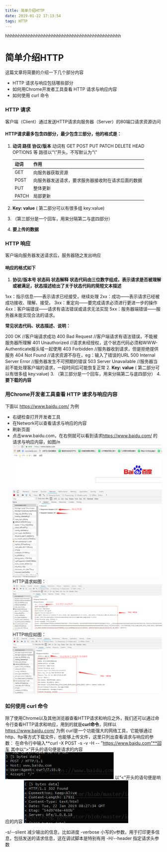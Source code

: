 ```yaml
---
title: 简单介绍HTTP
date: 2019-01-22 17:13:54
tags: HTTP
---
```

hhhhhhhhhhhhhhhhhhhhhhhhhhhhhhhhhhhhhhhhhhhhh
# 简单介绍**HTTP**
这篇文章将简要的介绍一下几个部分内容
- HTTP 请求与响应包括哪些部分
- 如何用Chrome开发者工具查看 HTTP 请求与响应内容
- 如何使用 curl 命令

### HTTP 请求
客户端（Client）通过发送HTTP请求向服务器（Server）的80端口请求资源访问
#### HTTP请求最多包含四部分，最少包含三部分，他的格式是：
1. **动词 路径 协议/版本** 
   动词有 GET POST PUT PATCH DELETE HEAD OPTIONS 等
   路径以“\”开头，不写默认为“\”
   

   **动词**|**作用**
   :---|:---
   GET|向服务器获取资源
   POST|向服务器发送请求，要求服务器接收附在请求后面的数据
   PUT|整体更新
   PATCH|局部更新

2. **Key: value** ( 第二部分可以有很多组 key:value)
3.  （第三部分是一个回车，用来分隔第二与底四部分）
4. **要上传的数据**


### HTTP 响应
客户端向服务器发送请求后，服务器随之发出响应
#### 响应的格式如下
1. **协议/版本号 状态码 状态解释**
  **状态代码由三位数字组成，表示请求是否被理解或被满足，状态描述给出了关于状态代码的简短文本描述**

  1xx：指示信息——表示请求已经接受，继续处理
  2xx：成功——表示请求已经被成功接收、理解、接受。
  3xx：重定向——要完成请求必须进行更进一步的操作
  4xx：客户端错误——请求有语法错误或请求无法实现
  5xx：服务器端错误——服务器未能实现合法的请求。

  **常见状态代码、状态描述、说明：**

  200 OK      //客户端请求成功
  400 Bad Request  //客户端请求有语法错误，不能被服务器所理解
  401 Unauthorized //请求未经授权，这个状态代码必须和WWW-Authenticate报头域一起使用 
  403 Forbidden  //服务器收到请求，但是拒绝提供服务
  404 Not Found  //请求资源不存在，eg：输入了错误的URL
  500 Internal Server Error //服务器发生不可预期的错误
  503 Server Unavailable  //服务器当前不能处理客户端的请求，一段时间后可能恢复正常
2. **Key: value** ( 第二部分可以有很多组 key:value)
3. （第三部分是一个回车，用来分隔第二与底四部分）
4. **要下载的内容**


### 用Chrome开发者工具查看 HTTP 请求与响应内容
下面以 <a href="https://www.baidu.com/" target="_blank" >https://www.baidu.com/</a> 为例
- 右键检查打开开发者工具
- 在Network可以查看请求与响应的内容
- 刷新页面
- 点击www.baidu.com，在右侧就可以看到请求<a href="https://www.baidu.com/" target="_blank" >https://www.baidu.com/</a> 的请求与响应内容，如图/n
![blockchain](https://github.com/AutumnQqt/blog-generator/blob/master/imgs/005.png?raw=true "HTTP 请求与响应")
HTTP请求如图：
![blockchain](https://github.com/AutumnQqt/blog-generator/blob/master/imgs/006.png?raw=true "HTTP 请求与响应")
HTTP响应如图：
![blockchain](https://github.com/AutumnQqt/blog-generator/blob/master/imgs/007.png?raw=true "HTTP 请求与响应")

### 如何使用 curl 命令
除了使用Chrome以及其他浏览器查看HTTP请求和响应之外，我们还可以通过命令行查看HTTP请求和响应，用到的就是**curl命令**，同样以 <a href="https://www.baidu.com/" target="_blank" >https://www.baidu.com/</a> 为例
curl是一个功能强大的网络工具，它能够通过http、ftp等方式下载文件，也能够上传文件，这里只列出查看请求与响应的参数：
在命令行中输入**curl -X POST -s -v -H -- "https://www.baidu.com"**回车
其中以“>”开头的语句便是请求的内容
![blockchain](https://github.com/AutumnQqt/blog-generator/blob/master/imgs/008.png?raw=true "Curl查看请求与响应")
以“<”开头的语句便是响应的内容
![blockchain](https://github.com/AutumnQqt/blog-generator/blob/master/imgs/009.png?raw=true "Curl查看请求与响应")

-s/--slient 减少输出的信息，比如进度
-verbose 小写的v参数，用于打印更多信息，包括发送的请求信息，这在调试脚本是特别有用
-H/--header 指定请求头参数

